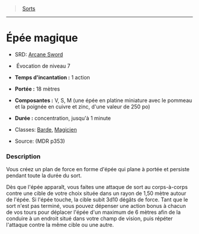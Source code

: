 ﻿---
!SpellItem
Family: SpellHD
Level: 7
Type: Évocation
CastingTime: 1 action
Range: 18 mètres
Components: V, S, M (une épée en platine miniature avec le pommeau et la poignée en cuivre et zinc, d'une valeur de 250 po)
Duration: concentration, jusqu'à 1 minute
Classes: '[Barde](hd_bard.md), [Magicien](hd_wizard.md)'
Id: spells_hd.md#Épée-magique
ParentLink: spells_hd.md#sorts
Name: Épée magique
ParentName: Sorts
NameLevel: 1
AltName: '[Arcane Sword](srd_spells_arcane_sword.md)'
Source: (MDR p353)
Attributes:
  Name: Épée magique
  Markdown: >+
    # <!--Name-->Épée magique<!--/Name-->


    - SRD: <!--AltName-->[Arcane Sword](srd_spells_arcane_sword.md)<!--/AltName-->


    -  <!--Type-->Évocation<!--/Type--> de niveau <!--Level-->7<!--/Level-->


    - **Temps d'incantation :** <!--CastingTime-->1 action<!--/CastingTime-->


    - **Portée :** <!--Range-->18 mètres<!--/Range-->


    - **Composantes :** <!--Components-->V, S, M (une épée en platine miniature avec le pommeau et la poignée en cuivre et zinc, d'une valeur de 250 po)<!--/Components-->


    - **Durée :** <!--Duration-->concentration, jusqu'à 1 minute<!--/Duration-->


    - Classes: <!--Classes-->[Barde](hd_bard.md), [Magicien](hd_wizard.md)<!--/Classes-->


    - Source: <!--Source-->(MDR p353)<!--/Source-->


    ### Description


    Vous créez un plan de force en forme d'épée qui plane à portée et persiste pendant toute la durée du sort.


    Dès que l'épée apparaît, vous faites une attaque de sort au corps-à-corps contre une cible de votre choix située dans un rayon de 1,50 mètre autour de l'épée. Si l'épée touche, la cible subit 3d10 dégâts de force. Tant que le sort n'est pas terminé, vous pouvez dépenser une action bonus à chacun de vos tours pour déplacer l'épée d'un maximum de 6 mètres afin de la conduire à un endroit situé dans votre champ de vision, puis répéter l'attaque contre la même cible ou une autre.

  AltName: '[Arcane Sword](srd_spells_arcane_sword.md)'
  Type: Évocation
  Level: 7
  CastingTime: 1 action
  Range: 18 mètres
  Components: V, S, M (une épée en platine miniature avec le pommeau et la poignée en cuivre et zinc, d'une valeur de 250 po)
  Duration: concentration, jusqu'à 1 minute
  Classes: '[Barde](hd_bard.md), [Magicien](hd_wizard.md)'
  Source: (MDR p353)
AttributesDictionary: >+
  Name: Épée magique

  Markdown: >+

    # <!--Name-->Épée magique<!--/Name-->





    - SRD: <!--AltName-->[Arcane Sword](srd_spells_arcane_sword.md)<!--/AltName-->





    -  <!--Type-->Évocation<!--/Type--> de niveau <!--Level-->7<!--/Level-->





    - **Temps d'incantation :** <!--CastingTime-->1 action<!--/CastingTime-->





    - **Portée :** <!--Range-->18 mètres<!--/Range-->





    - **Composantes :** <!--Components-->V, S, M (une épée en platine miniature avec le pommeau et la poignée en cuivre et zinc, d'une valeur de 250 po)<!--/Components-->





    - **Durée :** <!--Duration-->concentration, jusqu'à 1 minute<!--/Duration-->





    - Classes: <!--Classes-->[Barde](hd_bard.md), [Magicien](hd_wizard.md)<!--/Classes-->





    - Source: <!--Source-->(MDR p353)<!--/Source-->





    ### Description





    Vous créez un plan de force en forme d'épée qui plane à portée et persiste pendant toute la durée du sort.





    Dès que l'épée apparaît, vous faites une attaque de sort au corps-à-corps contre une cible de votre choix située dans un rayon de 1,50 mètre autour de l'épée. Si l'épée touche, la cible subit 3d10 dégâts de force. Tant que le sort n'est pas terminé, vous pouvez dépenser une action bonus à chacun de vos tours pour déplacer l'épée d'un maximum de 6 mètres afin de la conduire à un endroit situé dans votre champ de vision, puis répéter l'attaque contre la même cible ou une autre.



  AltName: '[Arcane Sword](srd_spells_arcane_sword.md)'

  Type: Évocation

  Level: 7

  CastingTime: 1 action

  Range: 18 mètres

  Components: V, S, M (une épée en platine miniature avec le pommeau et la poignée en cuivre et zinc, d'une valeur de 250 po)

  Duration: concentration, jusqu'à 1 minute

  Classes: '[Barde](hd_bard.md), [Magicien](hd_wizard.md)'

  Source: (MDR p353)

---
> [Sorts](hd_spells.md)

---

# Épée magique

- SRD: [Arcane Sword](srd_spells_arcane_sword.md)

-  Évocation de niveau 7

- **Temps d'incantation :** 1 action

- **Portée :** 18 mètres

- **Composantes :** V, S, M (une épée en platine miniature avec le pommeau et la poignée en cuivre et zinc, d'une valeur de 250 po)

- **Durée :** concentration, jusqu'à 1 minute

- Classes: [Barde](hd_bard.md), [Magicien](hd_wizard.md)

- Source: (MDR p353)

### Description

Vous créez un plan de force en forme d'épée qui plane à portée et persiste pendant toute la durée du sort.

Dès que l'épée apparaît, vous faites une attaque de sort au corps-à-corps contre une cible de votre choix située dans un rayon de 1,50 mètre autour de l'épée. Si l'épée touche, la cible subit 3d10 dégâts de force. Tant que le sort n'est pas terminé, vous pouvez dépenser une action bonus à chacun de vos tours pour déplacer l'épée d'un maximum de 6 mètres afin de la conduire à un endroit situé dans votre champ de vision, puis répéter l'attaque contre la même cible ou une autre.

